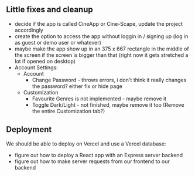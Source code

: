 ## Little fixes and cleanup
 
 - decide if the app is called CineApp or Cine-Scape, update the project accordingly
 - create the option to access the app without loggin in / signing up (log in as guest or demo user or whatever)
 - maybe make the app show up in an 375 x 667 rectangle in the middle of the screen if the screen is bigger than that (right now it gets stretched a lot if opened on desktop)
 - Account Settings:
	 - Account
		 - Change Password - throws errors, i don't think it really changes the password? either fix or hide page
	 - Customization
		 - Favourite Genres is not implemented - maybe remove it
		 - Toggle Dark/Light - not finished, maybe remove it too (Remove the entire Customization tab?)

## Deployment

We should be able to deploy on Vercel and use a Vercel database:
- figure out how to deploy a React app with an Express server backend
- figure out how to make server requests from our frontend to our backend
